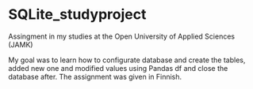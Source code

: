 # SQLite_studyproject
Assingment in my studies at the Open University of Applied Sciences (JAMK)


My goal was to learn how to configurate database and create the tables, added new one and modified values using Pandas df and close the database after. The assignment was given in Finnish.
